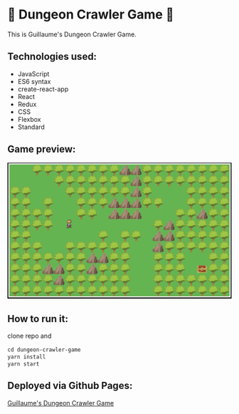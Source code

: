 # :european_castle: Dungeon Crawler Game :european_castle:

This is Guillaume's Dungeon Crawler Game.

## Technologies used:

- JavaScript
- ES6 syntax
- create-react-app
- React
- Redux
- CSS
- Flexbox
- Standard

## Game preview:

![](public/screenshot.png)

## How to run it:

clone repo and

```
cd dungeon-crawler-game
yarn install
yarn start
```

## Deployed via Github Pages:

[Guillaume's Dungeon Crawler Game](https://gbouffard.github.io/dungeon-crawler-game/)

